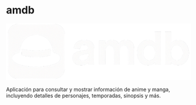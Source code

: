 # amdb

![logo](/docs/logo_white.png)

Aplicación para consultar y mostrar información de anime y manga, incluyendo detalles de personajes, temporadas, sinopsis y más.
